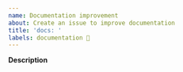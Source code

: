 ```yaml
---
name: Documentation improvement
about: Create an issue to improve documentation
title: 'docs: '
labels: documentation 📝
---
```


<!-- 
    Before submitting an issue, please consult our [documentation](https://decathlon.design). 
    Please make sure you are posting an issue pertaining to the Decathlon Design System. 

    Note that before opening an issue, you can chat maintainer of this project on channel
    #vitamin-web in [Decathlon Design System's Slack(https://join.slack.com/t/decathlon-design/shared_invite/zt-ou0n9qas-n_oamDSVUIqvLqNO1LETJg).

    If you want to know how to contribute to this project, you can check our CONTRIBUTING file:
    https://github.com/Decathlon/vitamin-android/blob/main/CONTRIBUTING.md

    If a section isn't adapted for your request, please remove it to avoid any unnecessary section.

    Thanks!
-->

**Description**
<!-- A clear and concise description of what is the documentation improvement that you propose. -->

